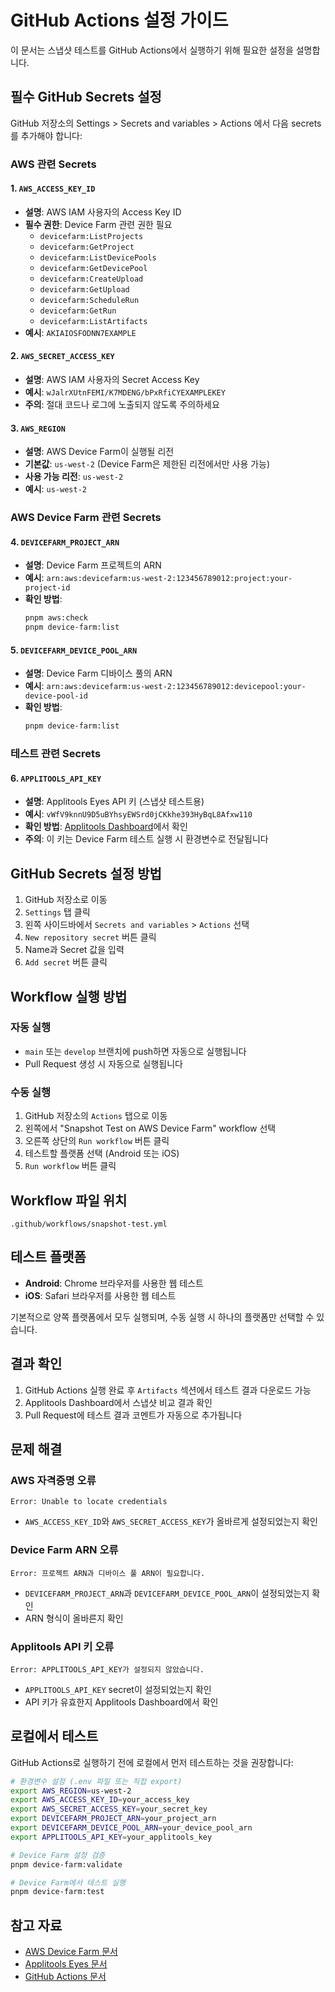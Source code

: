 # GitHub Actions 설정 가이드

이 문서는 스냅샷 테스트를 GitHub Actions에서 실행하기 위해 필요한 설정을 설명합니다.

## 필수 GitHub Secrets 설정

GitHub 저장소의 Settings > Secrets and variables > Actions 에서 다음 secrets를 추가해야 합니다:

### AWS 관련 Secrets

#### 1. `AWS_ACCESS_KEY_ID`
- **설명**: AWS IAM 사용자의 Access Key ID
- **필수 권한**: Device Farm 관련 권한 필요
  - `devicefarm:ListProjects`
  - `devicefarm:GetProject`
  - `devicefarm:ListDevicePools`
  - `devicefarm:GetDevicePool`
  - `devicefarm:CreateUpload`
  - `devicefarm:GetUpload`
  - `devicefarm:ScheduleRun`
  - `devicefarm:GetRun`
  - `devicefarm:ListArtifacts`
- **예시**: `AKIAIOSFODNN7EXAMPLE`

#### 2. `AWS_SECRET_ACCESS_KEY`
- **설명**: AWS IAM 사용자의 Secret Access Key
- **예시**: `wJalrXUtnFEMI/K7MDENG/bPxRfiCYEXAMPLEKEY`
- **주의**: 절대 코드나 로그에 노출되지 않도록 주의하세요

#### 3. `AWS_REGION`
- **설명**: AWS Device Farm이 실행될 리전
- **기본값**: `us-west-2` (Device Farm은 제한된 리전에서만 사용 가능)
- **사용 가능 리전**: `us-west-2`
- **예시**: `us-west-2`

### AWS Device Farm 관련 Secrets

#### 4. `DEVICEFARM_PROJECT_ARN`
- **설명**: Device Farm 프로젝트의 ARN
- **예시**: `arn:aws:devicefarm:us-west-2:123456789012:project:your-project-id`
- **확인 방법**:
  ```bash
  pnpm aws:check
  pnpm device-farm:list
  ```

#### 5. `DEVICEFARM_DEVICE_POOL_ARN`
- **설명**: Device Farm 디바이스 풀의 ARN
- **예시**: `arn:aws:devicefarm:us-west-2:123456789012:devicepool:your-device-pool-id`
- **확인 방법**:
  ```bash
  pnpm device-farm:list
  ```

### 테스트 관련 Secrets

#### 6. `APPLITOOLS_API_KEY`
- **설명**: Applitools Eyes API 키 (스냅샷 테스트용)
- **예시**: `vWfV9knnU9D5uBYhsyEWSrd0jCKkhe393HyBqL8Afxw110`
- **확인 방법**: [Applitools Dashboard](https://eyes.applitools.com)에서 확인
- **주의**: 이 키는 Device Farm 테스트 실행 시 환경변수로 전달됩니다

## GitHub Secrets 설정 방법

1. GitHub 저장소로 이동
2. `Settings` 탭 클릭
3. 왼쪽 사이드바에서 `Secrets and variables` > `Actions` 선택
4. `New repository secret` 버튼 클릭
5. Name과 Secret 값을 입력
6. `Add secret` 버튼 클릭

## Workflow 실행 방법

### 자동 실행
- `main` 또는 `develop` 브랜치에 push하면 자동으로 실행됩니다
- Pull Request 생성 시 자동으로 실행됩니다

### 수동 실행
1. GitHub 저장소의 `Actions` 탭으로 이동
2. 왼쪽에서 "Snapshot Test on AWS Device Farm" workflow 선택
3. 오른쪽 상단의 `Run workflow` 버튼 클릭
4. 테스트할 플랫폼 선택 (Android 또는 iOS)
5. `Run workflow` 버튼 클릭

## Workflow 파일 위치

`.github/workflows/snapshot-test.yml`

## 테스트 플랫폼

- **Android**: Chrome 브라우저를 사용한 웹 테스트
- **iOS**: Safari 브라우저를 사용한 웹 테스트

기본적으로 양쪽 플랫폼에서 모두 실행되며, 수동 실행 시 하나의 플랫폼만 선택할 수 있습니다.

## 결과 확인

1. GitHub Actions 실행 완료 후 `Artifacts` 섹션에서 테스트 결과 다운로드 가능
2. Applitools Dashboard에서 스냅샷 비교 결과 확인
3. Pull Request에 테스트 결과 코멘트가 자동으로 추가됩니다

## 문제 해결

### AWS 자격증명 오류
```
Error: Unable to locate credentials
```
- `AWS_ACCESS_KEY_ID`와 `AWS_SECRET_ACCESS_KEY`가 올바르게 설정되었는지 확인

### Device Farm ARN 오류
```
Error: 프로젝트 ARN과 디바이스 풀 ARN이 필요합니다.
```
- `DEVICEFARM_PROJECT_ARN`과 `DEVICEFARM_DEVICE_POOL_ARN`이 설정되었는지 확인
- ARN 형식이 올바른지 확인

### Applitools API 키 오류
```
Error: APPLITOOLS_API_KEY가 설정되지 않았습니다.
```
- `APPLITOOLS_API_KEY` secret이 설정되었는지 확인
- API 키가 유효한지 Applitools Dashboard에서 확인

## 로컬에서 테스트

GitHub Actions로 실행하기 전에 로컬에서 먼저 테스트하는 것을 권장합니다:

```bash
# 환경변수 설정 (.env 파일 또는 직접 export)
export AWS_REGION=us-west-2
export AWS_ACCESS_KEY_ID=your_access_key
export AWS_SECRET_ACCESS_KEY=your_secret_key
export DEVICEFARM_PROJECT_ARN=your_project_arn
export DEVICEFARM_DEVICE_POOL_ARN=your_device_pool_arn
export APPLITOOLS_API_KEY=your_applitools_key

# Device Farm 설정 검증
pnpm device-farm:validate

# Device Farm에서 테스트 실행
pnpm device-farm:test
```

## 참고 자료

- [AWS Device Farm 문서](https://docs.aws.amazon.com/devicefarm/)
- [Applitools Eyes 문서](https://applitools.com/docs/)
- [GitHub Actions 문서](https://docs.github.com/en/actions)
